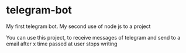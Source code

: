 # telegram-bot
My first telegram bot. My second use of node js to a project

You can use this project, to receive messages of telegram and send to  a email after x time passed at user stops writing
